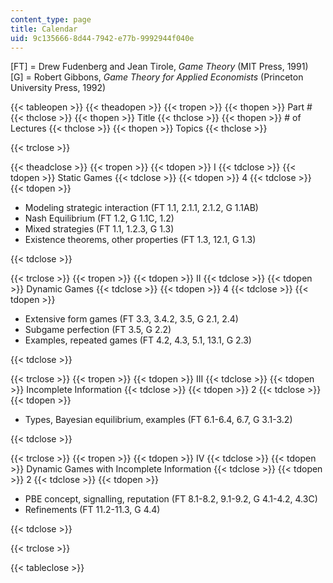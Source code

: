 ```yaml
---
content_type: page
title: Calendar
uid: 9c135666-8d44-7942-e77b-9992944f040e
---
```


\[FT\] = Drew Fudenberg and Jean Tirole, _Game Theory_ (MIT Press, 1991)  
\[G\] = Robert Gibbons, _Game Theory for Applied Economists_ (Princeton University Press, 1992)

{{< tableopen >}}
{{< theadopen >}}
{{< tropen >}}
{{< thopen >}}
Part #
{{< thclose >}}
{{< thopen >}}
Title
{{< thclose >}}
{{< thopen >}}
\# of Lectures
{{< thclose >}}
{{< thopen >}}
Topics
{{< thclose >}}

{{< trclose >}}

{{< theadclose >}}
{{< tropen >}}
{{< tdopen >}}
I
{{< tdclose >}}
{{< tdopen >}}
Static Games
{{< tdclose >}}
{{< tdopen >}}
4
{{< tdclose >}}
{{< tdopen >}}


*   Modeling strategic interaction (FT 1.1, 2.1.1, 2.1.2, G 1.1AB)
*   Nash Equilibrium (FT 1.2, G 1.1C, 1.2)
*   Mixed strategies (FT 1.1, 1.2.3, G 1.3)
*   Existence theorems, other properties (FT 1.3, 12.1, G 1.3)


{{< tdclose >}}

{{< trclose >}}
{{< tropen >}}
{{< tdopen >}}
II
{{< tdclose >}}
{{< tdopen >}}
Dynamic Games
{{< tdclose >}}
{{< tdopen >}}
4
{{< tdclose >}}
{{< tdopen >}}


*   Extensive form games (FT 3.3, 3.4.2, 3.5, G 2.1, 2.4)
*   Subgame perfection (FT 3.5, G 2.2)
*   Examples, repeated games (FT 4.2, 4.3, 5.1, 13.1, G 2.3)


{{< tdclose >}}

{{< trclose >}}
{{< tropen >}}
{{< tdopen >}}
III
{{< tdclose >}}
{{< tdopen >}}
Incomplete Information
{{< tdclose >}}
{{< tdopen >}}
2
{{< tdclose >}}
{{< tdopen >}}


*   Types, Bayesian equilibrium, examples (FT 6.1-6.4, 6.7, G 3.1-3.2)


{{< tdclose >}}

{{< trclose >}}
{{< tropen >}}
{{< tdopen >}}
IV
{{< tdclose >}}
{{< tdopen >}}
Dynamic Games with Incomplete Information
{{< tdclose >}}
{{< tdopen >}}
2
{{< tdclose >}}
{{< tdopen >}}


*   PBE concept, signalling, reputation (FT 8.1-8.2, 9.1-9.2, G 4.1-4.2, 4.3C)
*   Refinements (FT 11.2-11.3, G 4.4)


{{< tdclose >}}

{{< trclose >}}

{{< tableclose >}}